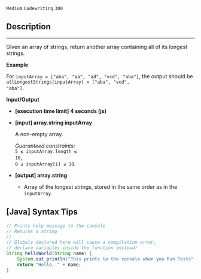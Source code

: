 `Medium`	`Codewriting` 	`300`

## Description

---

Given an array of strings, return another array containing all of its longest strings.

**Example**

For <code>inputArray = ["aba", "aa", "ad", "vcd", "aba"]</code>, the output should be
<code>allLongestStrings(inputArray) = ["aba", "vcd", "aba"]</code>.

**Input/Output**

- **[execution time limit] 4 seconds (js)**

- **[input] array.string inputArray**

  A non-empty array.<br>

  _Guaranteed constraints:_<br>
  <code>5 ≤ inputArray.length ≤ 10</code>,<br> <code>0 ≤ inputArray[i] ≤ 10</code>.

- **[output] array.string**
  - Array of the longest strings, stored in the same order as in the <code>inputArray</code>.

## [Java] Syntax Tips

``` java
// Prints help message to the console
// Returns a string
// 
// Globals declared here will cause a compilation error,
// declare variables inside the function instead!
String helloWorld(String name) {
    System.out.println("This prints to the console when you Run Tests");
    return "Hello, " + name;
}
```
